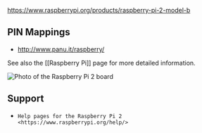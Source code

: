 https://www.raspberrypi.org/products/raspberry-pi-2-model-b

PIN Mappings
------------

* http://www.panu.it/raspberry/

See also the [[Raspberry Pi]] page for more detailed information.

![Photo of the Raspberry Pi 2 board](https://wiki.openwrt.org/_media/media/raspberry_pi_foundation/rpi2b.jpg)

Support
-------

* `Help pages for the Raspberry Pi 2 <https://www.raspberrypi.org/help/>`
